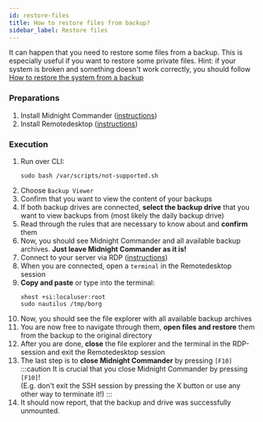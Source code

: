 ```yaml
---
id: restore-files
title: How to restore files from backup?
sidebar_label: Restore files
---
```


It can happen that you need to restore some files from a backup. This is especially useful if you want to restore some private files. Hint: if your system is broken and something doesn't work correctly, you should follow [How to restore the system from a backup](./restore-system)

### Preparations
1. Install Midnight Commander ([instructions](./mc))
1. Install Remotedesktop ([instructions](./remotedesktop))

### Execution
1. Run over CLI:
    ```shell
    sudo bash /var/scripts/not-supported.sh
    ```
1. Choose `Backup Viewer`
1. Confirm that you want to view the content of your backups
1. If both backup drives are connected, **select the backup drive** that you want to view backups from (most likely the daily backup drive)
1. Read through the rules that are necessary to know about and **confirm** them
1. Now, you should see Midnight Commander and all available backup archives. **Just leave Midnight Commander as it is!**
1. Connect to your server via RDP ([instructions](./rdp-connect))
1. When you are connected, open a `terminal` in the Remotedesktop session 
1. **Copy and paste** or type into the terminal: 
    ```shell
    xhost +si:localuser:root
    sudo nautilus /tmp/borg
    ```
1. Now, you should see the file explorer with all available backup archives
1. You are now free to navigate through them, **open files and restore** them from the backup to the original directory
1. After you are done, **close** the file explorer and the terminal in the RDP-session and exit the Remotedesktop session
1. The last step is to **close Midnight Commander** by pressing `[F10]`
:::caution
It is crucial that you close Midnight Commander by pressing `[F10]`!<br/>
(E.g. don't exit the SSH session by pressing the X button or use any other way to terminate it!)
:::
1. It should now report, that the backup and drive was successfully unmounted.
